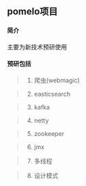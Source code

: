 ## pomelo项目

#### 简介

  主要为新技术预研使用

#### 预研包括

> 1. 爬虫(webmagic)

> 2. easticsearch

> 3. kafka

> 4. netty

> 5. zookeeper

> 6. jmx

> 7. 多线程

> 8. 设计模式



